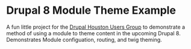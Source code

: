 Drupal 8 Module Theme Example 
====================

A fun little project for the <a href="https://groups.drupal.org/houston-texas">Drupal Houston Users Group</a> to demonstrate a method of using a module to theme content in the upcoming Drupal 8.  Demonstrates Module configuation, routing, and twig theming.
